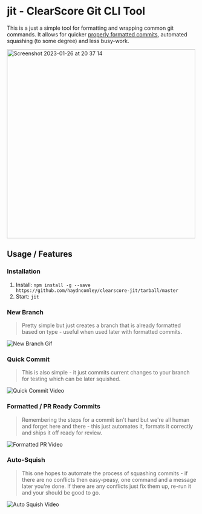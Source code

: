 # jit - ClearScore Git CLI Tool
This is a just a simple tool for formatting and wrapping common git commands. It allows for quicker [properly formatted commits](https://www.notion.so/Branching-and-commits-78e545b9b7344347a4e866664b56e612), automated squashing (to some degree) and less busy-work.

<img width="498" alt="Screenshot 2023-01-26 at 20 37 14" src="https://user-images.githubusercontent.com/9806346/234021955-ed3b6122-6dc6-417b-8d71-9af4a86d2e80.png">

## Usage / Features

### Installation
1. Install: `npm install -g --save https://github.com/haydncomley/clearscore-jit/tarball/master`
2. Start: `jit`

### New Branch
> Pretty simple but just creates a branch that is already formatted based on type - useful when used later with formatted commits.

![New Branch Gif](https://user-images.githubusercontent.com/9806346/234021639-21559810-a16e-404b-af81-53bea394929a.gif)

### Quick Commit
> This is also simple - it just commits current changes to your branch for testing which can be later squished.

![Quick Commit Video](https://user-images.githubusercontent.com/9806346/234025372-b5ecc434-2a5c-406d-b80e-9bbf875e781e.gif)

### Formatted / PR Ready Commits
> Remembering the steps for a commit isn't hard but we're all human and forget here and there - this just automates it, formats it correctly and ships it off ready for review. 

![Formatted PR Video](https://user-images.githubusercontent.com/9806346/234024256-4cfec3ce-0b74-4552-81fb-fa4552bd5108.gif)

### Auto-Squish
> This one hopes to automate the process of squashing commits - if there are no conflicts then easy-peasy, one command and a message later you're done. If there are any conflicts just fix them up, re-run it and your should be good to go.

![Auto Squish Video](https://user-images.githubusercontent.com/9806346/234026477-fc3ff541-0ea0-42ed-af13-2fbf2a90c6b9.gif)
